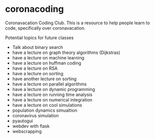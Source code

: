 # coronacoding
Coronavacation Coding Club. This is a resource to help people learn to code, specifically over coronavacation. 

Potential topics for future classes

- Talk about binary search
- have a lecture on graph theory algorithms (Dijkstras)
- have a lecture on machine learning
- have a lecture on huffman coding
- have a lecture on RSA
- have a lecture on sorting
- have another lecture on sorting
- have a lecture on parallel algorithms
- have a lecture on dynamic programming
- have a lecture on running time analysis
- have a lecture on numerical integration
- have a lecture on cool simulations
- population dynamics simualtion 
- coronavirus simulation
- pyautogui
- webdev with flask
- webscrapping

